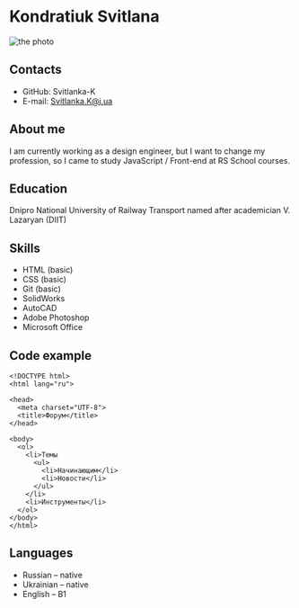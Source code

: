 # Kondratiuk Svitlana 
![the photo](https://avatars.githubusercontent.com/u/93516763?v=4)
## Contacts
- GitHub: Svitlanka-K
- E-mail: <Svitlanka.K@i.ua>
## About me
I am currently working as a design engineer, but I want to change my profession, so I came to study JavaScript / Front-end at RS School courses.
## Education
Dnipro National University of Railway Transport named after academician V. Lazaryan (DIIT)
## Skills
- HTML (basic)
- CSS (basic)
- Git (basic)
- SolidWorks
- AutoСAD
- Adobe Photoshop
- Microsoft Office
## Code example
    <!DOCTYPE html>
    <html lang="ru">

    <head>
      <meta charset="UTF-8">
      <title>Форум</title>
    </head>

    <body>
      <ol>
        <li>Темы
          <ul>
            <li>Начинающим</li>
            <li>Новости</li>
          </ul>
        </li>
        <li>Инструменты</li>
      </ol>
    </body>
    </html>

## Languages
- Russian – native
- Ukrainian – native
- English – B1
